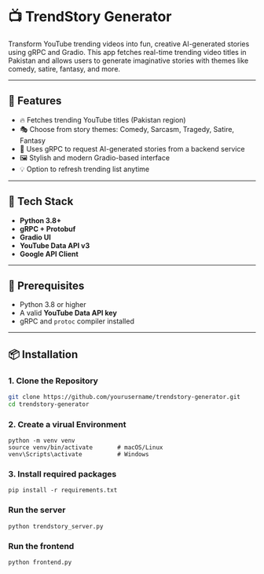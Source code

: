 # 📺 TrendStory Generator

Transform YouTube trending videos into fun, creative AI-generated stories using gRPC and Gradio. This app fetches real-time trending video titles in Pakistan and allows users to generate imaginative stories with themes like comedy, satire, fantasy, and more.

---

## 🚀 Features

- 🔥 Fetches trending YouTube titles (Pakistan region)
- 🎭 Choose from story themes: Comedy, Sarcasm, Tragedy, Satire, Fantasy
- 🤖 Uses gRPC to request AI-generated stories from a backend service
- 🖼️ Stylish and modern Gradio-based interface
- 💡 Option to refresh trending list anytime

---

## 🧰 Tech Stack

- **Python 3.8+**
- **gRPC + Protobuf**
- **Gradio UI**
- **YouTube Data API v3**
- **Google API Client**


---

## 🔧 Prerequisites

- Python 3.8 or higher
- A valid **YouTube Data API key**
- gRPC and `protoc` compiler installed

---

## 📦 Installation

### 1. Clone the Repository

```bash
git clone https://github.com/yourusername/trendstory-generator.git
cd trendstory-generator
```

### 2. Create a virual Environment
```
python -m venv venv
source venv/bin/activate       # macOS/Linux
venv\Scripts\activate          # Windows
```

### 3. Install required packages
```
pip install -r requirements.txt
```
### Run the server
```
python trendstory_server.py
```
### Run the frontend
```
python frontend.py
```
